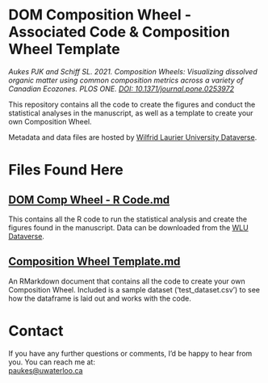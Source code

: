 
# DOM Composition Wheel - Associated Code & Composition Wheel Template

*Aukes PJK and Schiff SL. 2021. Composition Wheels: Visualizing
dissolved organic matter using common composition metrics across a
variety of Canadian Ecozones. PLOS ONE. [DOI:
10.1371/journal.pone.0253972](https://journals.plos.org/plosone/article?id=10.1371/journal.pone.0253972)*

This repository contains all the code to create the figures and conduct
the statistical analyses in the manuscript, as well as a template to
create your own Composition Wheel.

Metadata and data files are hosted by [Wilfrid Laurier University
Dataverse](https://doi.org/10.5683/SP2/NG6D02).

# Files Found Here

## [DOM Comp Wheel - R Code.md](DOM-Comp-Wheel---R-Code.md)

This contains all the R code to run the statistical analysis and create
the figures found in the manuscript. Data can be downloaded from the
[WLU Dataverse](https://doi.org/10.5683/SP2/NG6D02).

## [Composition Wheel Template.md](Composition-Wheel-Template.md)

An RMarkdown document that contains all the code to create your own
Composition Wheel. Included is a sample dataset (‘test\_dataset.csv’) to
see how the dataframe is laid out and works with the code.

# Contact

If you have any further questions or comments, I’d be happy to hear from
you. You can reach me at:  
<paukes@uwaterloo.ca>
